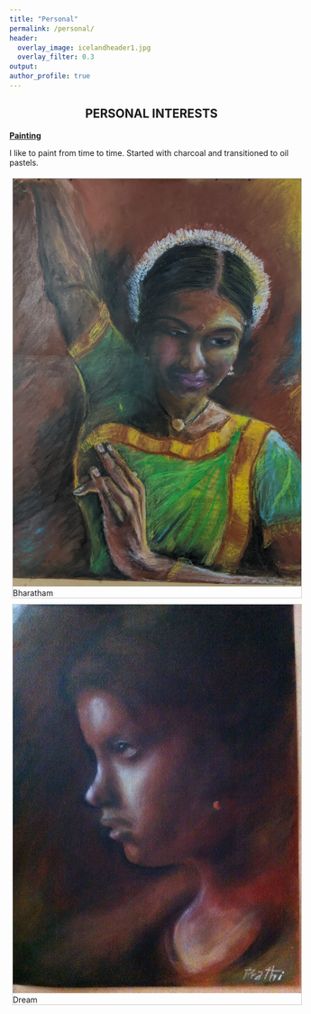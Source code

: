 ```yaml
---
title: "Personal"
permalink: /personal/
header:
  overlay_image: icelandheader1.jpg
  overlay_filter: 0.3
output: 
author_profile: true
---
```

## **<center>PERSONAL INTERESTS</center>**
<ins><b>Painting</b></ins>

I like to paint from time to time. Started with charcoal and transitioned to oil pastels.<br>
<html>
<head>
<style>
div.gallery {
  margin: 5px;
  border: 1px solid #ccc;
  float: left;
  width: 512px;
}

div.gallery:hover {
  border: 1px solid #777;
}

div.gallery img {
  width: 100%;
  height: auto;
}

div.desc {
  padding: 15px;
  text-align: center;
}
</style>
</head>
<body>

<div class="gallery">
  <a target="_blank" href="../images/painting_dance.jpg">
    <img src="../images/painting_dance.jpg" alt="Bharatham" >
  </a>
  <div class="desc">Bharatham</div>
</div>

<div class="gallery">
  <a target="_blank" href="../images/girl.jpg">
    <img src="../images/girl.jpg" alt="dream" >
  </a>
  <div class="desc">Dream</div>
</div>
</body>
